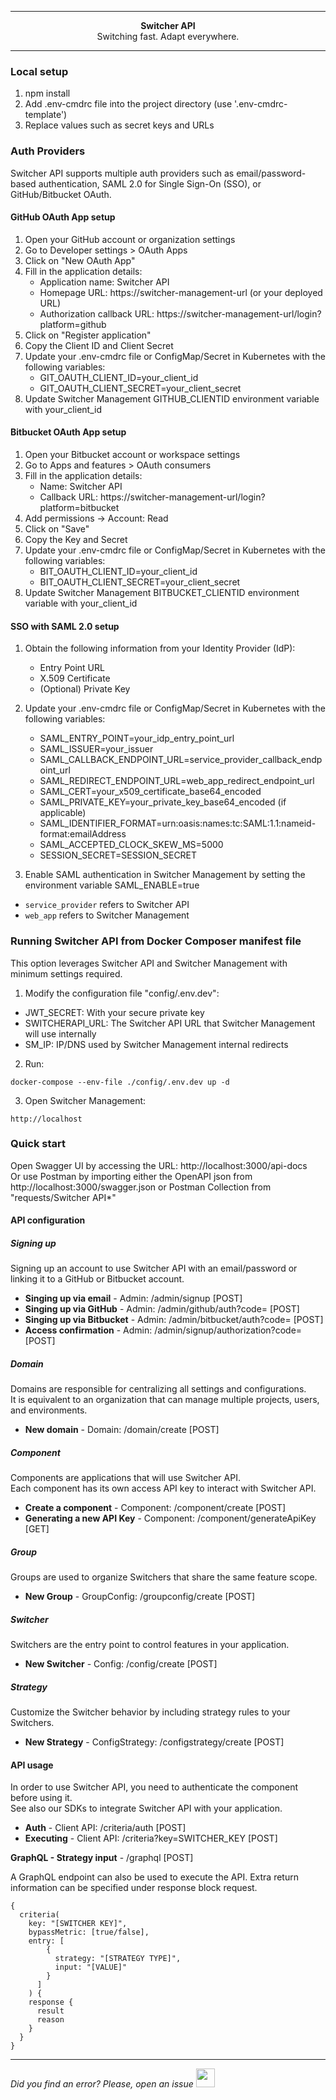 ***

<div align="center">
<b>Switcher API</b><br>
Switching fast. Adapt everywhere.
</div>

***

### Local setup
1. npm install
2. Add .env-cmdrc file into the project directory (use '.env-cmdrc-template')
3. Replace values such as secret keys and URLs

### Auth Providers

Switcher API supports multiple auth providers such as email/password-based authentication, SAML 2.0 for Single Sign-On (SSO), or GitHub/Bitbucket OAuth.

#### GitHub OAuth App setup

1. Open your GitHub account or organization settings
2. Go to Developer settings > OAuth Apps
3. Click on "New OAuth App"
4. Fill in the application details:
   - Application name: Switcher API
   - Homepage URL: https://switcher-management-url (or your deployed URL)
   - Authorization callback URL: https://switcher-management-url/login?platform=github
5. Click on "Register application"
6. Copy the Client ID and Client Secret
7. Update your .env-cmdrc file or ConfigMap/Secret in Kubernetes with the following variables:
   - GIT_OAUTH_CLIENT_ID=your_client_id
   - GIT_OAUTH_CLIENT_SECRET=your_client_secret
8. Update Switcher Management GITHUB_CLIENTID environment variable with your_client_id

#### Bitbucket OAuth App setup

1. Open your Bitbucket account or workspace settings
2. Go to Apps and features > OAuth consumers
3. Fill in the application details:
   - Name: Switcher API
   - Callback URL: https://switcher-management-url/login?platform=bitbucket
4. Add permissions -> Account: Read
5. Click on "Save"
6. Copy the Key and Secret
7. Update your .env-cmdrc file or ConfigMap/Secret in Kubernetes with the following variables:
   - BIT_OAUTH_CLIENT_ID=your_client_id
   - BIT_OAUTH_CLIENT_SECRET=your_client_secret
8. Update Switcher Management BITBUCKET_CLIENTID environment variable with your_client_id

#### SSO with SAML 2.0 setup

1. Obtain the following information from your Identity Provider (IdP):
   - Entry Point URL
   - X.509 Certificate
   - (Optional) Private Key

2. Update your .env-cmdrc file or ConfigMap/Secret in Kubernetes with the following variables:
   - SAML_ENTRY_POINT=your_idp_entry_point_url
   - SAML_ISSUER=your_issuer
   - SAML_CALLBACK_ENDPOINT_URL=service_provider_callback_endpoint_url
   - SAML_REDIRECT_ENDPOINT_URL=web_app_redirect_endpoint_url
   - SAML_CERT=your_x509_certificate_base64_encoded
   - SAML_PRIVATE_KEY=your_private_key_base64_encoded (if applicable)
   - SAML_IDENTIFIER_FORMAT=urn:oasis:names:tc:SAML:1.1:nameid-format:emailAddress
   - SAML_ACCEPTED_CLOCK_SKEW_MS=5000
   - SESSION_SECRET=SESSION_SECRET

3. Enable SAML authentication in Switcher Management by setting the environment variable SAML_ENABLE=true

* `service_provider` refers to Switcher API
* `web_app` refers to Switcher Management

### Running Switcher API from Docker Composer manifest file

This option leverages Switcher API and Switcher Management with minimum settings required.

1. Modify the configuration file "config/.env.dev":

- JWT_SECRET: With your secure private key
- SWITCHERAPI_URL: The Switcher API URL that Switcher Management will use internally
- SM_IP: IP/DNS used by Switcher Management internal redirects

2. Run:

```
docker-compose --env-file ./config/.env.dev up -d
```

3. Open Switcher Management:

```
http://localhost
```

### Quick start

Open Swagger UI by accessing the URL: http://localhost:3000/api-docs<br>
Or use Postman by importing either the OpenAPI json from http://localhost:3000/swagger.json or Postman Collection from "requests/Switcher API*"

#### API configuration

##### Signing up
Signing up an account to use Switcher API with an email/password or linking it to a GitHub or Bitbucket account.

- **Singing up via email** - Admin: /admin/signup [POST]
- **Singing up via GitHub** - Admin: /admin/github/auth?code= [POST]
- **Singing up via Bitbucket** - Admin: /admin/bitbucket/auth?code= [POST]
- **Access confirmation** - Admin: /admin/signup/authorization?code= [POST]

##### Domain
Domains are responsible for centralizing all settings and configurations.<br>
It is equivalent to an organization that can manage multiple projects, users, and environments.

- **New domain** - Domain: /domain/create [POST]

##### Component
Components are applications that will use Switcher API.<br>
Each component has its own access API key to interact with Switcher API.

- **Create a component** - Component: /component/create [POST]
- **Generating a new API Key** - Component: /component/generateApiKey [GET]

##### Group
Groups are used to organize Switchers that share the same feature scope.

- **New Group** - GroupConfig: /groupconfig/create [POST]

##### Switcher
Switchers are the entry point to control features in your application.<br>

- **New Switcher** - Config: /config/create [POST]

##### Strategy
Customize the Switcher behavior by including strategy rules to your Switchers.

- **New Strategy** - ConfigStrategy: /configstrategy/create [POST]

#### API usage
In order to use Switcher API, you need to authenticate the component before using it.<br>
See also our SDKs to integrate Switcher API with your application.

- **Auth** - Client API: /criteria/auth [POST]
- **Executing** -  Client API: /criteria?key=SWITCHER_KEY [POST]

**GraphQL - Strategy input** - /graphql [POST]

A GraphQL endpoint can also be used to execute the API. Extra return information can be specified under response block request.

```
{
  criteria(
    key: "[SWITCHER KEY]", 
    bypassMetric: [true/false],
    entry: [
        {
          strategy: "[STRATEGY TYPE]", 
          input: "[VALUE]"
        }
      ]
    ) {
    response {
      result
      reason
    }
  }
}
```

* * *

*Did you find an error? Please, open an issue*
<a href="https://github.com/switcherapi/switcher-management/issues/new?title=fix:+[api.md]+-+[INSERT+SHORT+DESCRIPTION]" target="_blank">
    <img src="[$ASSETS_LOCATION]\github.svg" style="width: 30px;">
</a> 